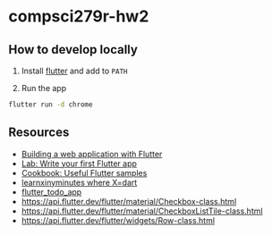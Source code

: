 # compsci279r-hw2

## How to develop locally

1. Install [flutter](https://docs.flutter.dev/get-started/install) and add to `PATH`

2. Run the app

```sh
flutter run -d chrome
```

## Resources

- [Building a web application with Flutter](https://docs.flutter.dev/get-started/web)
- [Lab: Write your first Flutter app](https://docs.flutter.dev/get-started/codelab)
- [Cookbook: Useful Flutter samples](https://docs.flutter.dev/cookbook)
- [learnxinyminutes where X=dart](https://learnxinyminutes.com/docs/dart/)
- [flutter_todo_app](https://github.com/AgweBryan/flutter_todo_app)
- https://api.flutter.dev/flutter/material/Checkbox-class.html
- https://api.flutter.dev/flutter/material/CheckboxListTile-class.html
- https://api.flutter.dev/flutter/widgets/Row-class.html